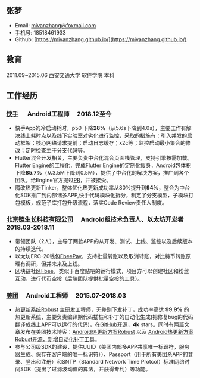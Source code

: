 ## 张梦
* Email: mivanzhang@foxmail.com
* 手机号:  18518461933
* Github: [https://mivanzhang.github.io/](https://mivanzhang.github.io/)

## 教育
2011.09~2015.06   西安交通大学    软件学院 本科

## 工作经历

### [快手](https://www.kuaishou.com/)  　 Android⼯程师 　2018.12⾄今
* 快手App的冷启动耗时，p50 下降**28%**（从5.6s下降到4.0s），主要工作有解决线上耗时点以及线下实验室对劣化进行监控，采取的措施有：引入并发的启动框架；核心网络请求提前；启动日志缓存；x2c等；监控启动最小集合的修改；定时检查主干分支代码等。
* Flutter混合开发相关，主要负责中台化混合⻚⾯栈管理，⽀持引擎按需加载。Flutter Engine的工程化，完成Flutter Engine的定制化瘦身，Android包体积下降**85.7%**（从3.5M下降到0.5M），提供了中台化的解决方案，推广到各个团队。给Engine官方提过[PR](https://github.com/dart-lang/sdk/pull/43312)，并被接受。
* 魔改热更新Tinker，整体优化热更新成功率从80%提升到**94%**，整合为中台化SDK推⼴到内部诸多APP,快⼿代码模块化拆分，制定了分⽀模型，⼦模块打包模板，规范⼦库打包升级流程，落实Code Review责任⼈制度。

### [北京链生长科技有限公司](https://www.fbee.one/) 　Android组技术负责人、以太坊开发者　 2018.03-2018.11
* 带领团队（2人），主导了两款APP的从开发、测试、上线、监控以及后续版本的持续迭代。
* 以太坊ERC-20钱包[FbeePay](https://www.fbee.one/fbeepay)，支持批量转账以及取消转账，对比特币转账原理有调研，但并未来及上线。
* 区块链社区[Fbee](https://www.fbee.one/)，类似于百度贴吧的运行模式，项目方可以创建社区和粉丝互动，进行代币空投（后端团队提供批量空投的工具）。

### [美团](https://www.meituan.com/) 　Android工程师 　2015.07-2018.03
* [热更新系统Robust](https://github.com/Meituan-Dianping/Robust) 主研发工程师，无差别下发补丁，成功率高达 **99.9%** 的热更新系统，主要负责编译期代码插桩和补丁的自动化生成(把修复bug的代码翻译成线上APP可以运行的代码)，在[GitHub开源](https://github.com/Meituan-Dianping/Robust)，**4k** stars。同时有两篇文章发布在美团技术博客：[Android热更新方案Robust](https://tech.meituan.com/android_robust.html) 以及 [Android热更新方案Robust开源，新增自动化补丁工具](https://tech.meituan.com/android_autopatch.html)。
* 参与公司级SDK的建设，提供UUID（美团内部多APP共享唯一标识符，服务器生成、保存在客户端的唯一标识符））、Passport（用于所有美团系APP的登录、登出和注册）和SNTP（Standard Network Time Protcol）标准网络时间SDK（提出了过滤波动值的算法，并获得专利）等功能。
